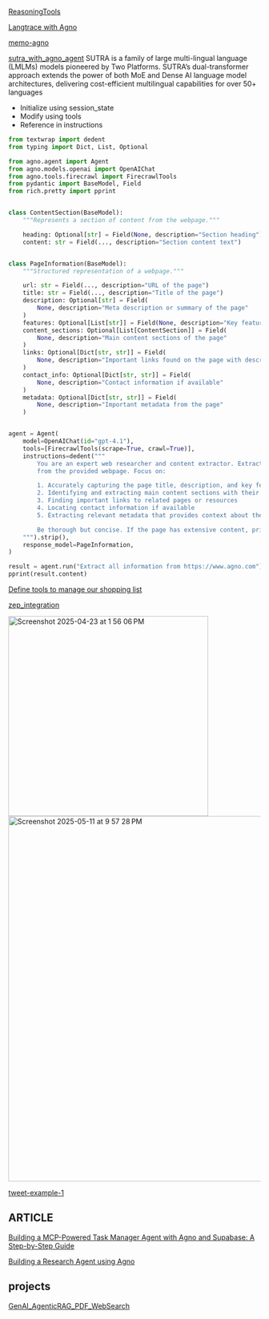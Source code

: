 [ReasoningTools](https://github.com/agno-agi/agno/blob/main/cookbook/reasoning/tools/claude_reasoning_tools.py)

[ Langtrace with Agno](https://docs.langtrace.ai/supported-integrations/llm-frameworks/agno)

[memo-agno](https://github.com/mem0ai/mem0/blob/main/examples/misc/fitness_checker.py)

[sutra_with_agno_agent](https://github.com/sutra-dev/sutra-cookbook/blob/main/agents/sutra_with_agno_agent.ipynb)
SUTRA is a family of large multi-lingual language (LMLMs) models pioneered by Two Platforms. SUTRA’s dual-transformer approach extends the power of both MoE and Dense AI language model architectures, delivering cost-efficient multilingual capabilities for over 50+ languages


- Initialize using session_state
- Modify using tools
- Reference in instructions

```py
from textwrap import dedent
from typing import Dict, List, Optional

from agno.agent import Agent
from agno.models.openai import OpenAIChat
from agno.tools.firecrawl import FirecrawlTools
from pydantic import BaseModel, Field
from rich.pretty import pprint


class ContentSection(BaseModel):
    """Represents a section of content from the webpage."""

    heading: Optional[str] = Field(None, description="Section heading")
    content: str = Field(..., description="Section content text")


class PageInformation(BaseModel):
    """Structured representation of a webpage."""

    url: str = Field(..., description="URL of the page")
    title: str = Field(..., description="Title of the page")
    description: Optional[str] = Field(
        None, description="Meta description or summary of the page"
    )
    features: Optional[List[str]] = Field(None, description="Key feature list")
    content_sections: Optional[List[ContentSection]] = Field(
        None, description="Main content sections of the page"
    )
    links: Optional[Dict[str, str]] = Field(
        None, description="Important links found on the page with description"
    )
    contact_info: Optional[Dict[str, str]] = Field(
        None, description="Contact information if available"
    )
    metadata: Optional[Dict[str, str]] = Field(
        None, description="Important metadata from the page"
    )


agent = Agent(
    model=OpenAIChat(id="gpt-4.1"),
    tools=[FirecrawlTools(scrape=True, crawl=True)],
    instructions=dedent("""
        You are an expert web researcher and content extractor. Extract comprehensive, structured information
        from the provided webpage. Focus on:

        1. Accurately capturing the page title, description, and key features
        2. Identifying and extracting main content sections with their headings
        3. Finding important links to related pages or resources
        4. Locating contact information if available
        5. Extracting relevant metadata that provides context about the site

        Be thorough but concise. If the page has extensive content, prioritize the most important information.
    """).strip(),
    response_model=PageInformation,
)

result = agent.run("Extract all information from https://www.agno.com")
pprint(result.content)
```

[Define tools to manage our shopping list](https://github.com/agno-agi/agno/blob/main/cookbook/agent_concepts/state/session_state.py)

[zep_integration](https://github.com/agno-agi/agno/blob/main/cookbook/agent_concepts/memory/integrations/zep_integration.py)

<img width="399" alt="Screenshot 2025-04-23 at 1 56 06 PM" src="https://github.com/user-attachments/assets/534abd44-aab4-46b2-86b8-bf3b8b6b70c4" />

<img width="729" alt="Screenshot 2025-05-11 at 9 57 28 PM" src="https://github.com/user-attachments/assets/3e4955e4-e474-4989-bde7-504ad56047a4" />

[tweet-example-1](https://x.com/codingsmartway/status/1934933314533458152)



## ARTICLE

[Building a MCP-Powered Task Manager Agent with Agno and Supabase: A Step-by-Step Guide](https://codingthesmartway.com/building-a-mcp-powered-task-manager-agent-with-agno-and-supabase-a-step-by-step-guide/)

[Building a Research Agent using Agno](https://github.com/rajshah4/LLM-Evaluation/blob/main/ResearchAgent_Agno_LangFuse.ipynb)

## projects

[GenAI_AgenticRAG_PDF_WebSearch](https://github.com/simranjeet97/AgenticAI_AIAgents_Course/blob/main/GenAI_AgenticRAG_PDF_WebSearch/agentic_rag.py)



